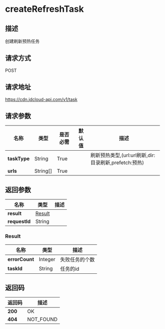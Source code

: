 # createRefreshTask


## 描述
创建刷新预热任务

## 请求方式
POST

## 请求地址
https://cdn.jdcloud-api.com/v1/task


## 请求参数
|名称|类型|是否必需|默认值|描述|
|---|---|---|---|---|
|**taskType**|String|True| |刷新预热类型,(url:url刷新,dir:目录刷新,prefetch:预热)|
|**urls**|String[]|True| | |


## 返回参数
|名称|类型|描述|
|---|---|---|
|**result**|[Result](createrefreshtask#result)| |
|**requestId**|String| |

### <div id="result">Result</div>
|名称|类型|描述|
|---|---|---|
|**errorCount**|Integer|失败任务的个数|
|**taskId**|String|任务的id|

## 返回码
|返回码|描述|
|---|---|
|**200**|OK|
|**404**|NOT_FOUND|
